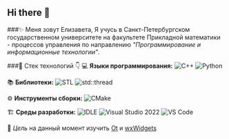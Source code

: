 ## Hi there 👋


###✨ Меня зовут Елизавета, 
Я учусь в Санкт-Петербургском государственном университете на факультете Прикладной математики - процессов управления по направлению *"Программирование и информационные технологии"*.


###🔨 Стек технологий 👇
💻 **Языки программирования:**
![C++](https://img.shields.io/badge/C++-00599C?style=for-the-badge&logo=c%2b%2b&logoColor=white) ![Python](https://img.shields.io/badge/Python-3776AB?style=for-the-badge&logo=python&logoColor=white)


📚 **Библиотеки:**
![STL](https://img.shields.io/badge/STL-C++-00599C?style=for-the-badge) ![std::thread](https://img.shields.io/badge/std::thread-C++-blue?style=for-the-badge)


⚙️ **Инструменты сборки:**
![CMake](https://img.shields.io/badge/CMake-064F8C?style=for-the-badge&logo=cmake&logoColor=white)


🏗️ **Среды разработки:**
![IDLE](https://img.shields.io/badge/IDLE-Python-yellow?style=for-the-badge) ![Visual Studio 2022](https://img.shields.io/badge/Visual%20Studio%202022-5C2D91?style=for-the-badge&logo=visualstudio&logoColor=white) ![VS Code](https://img.shields.io/badge/VS%20Code-007ACC?style=for-the-badge&logo=visual-studio-code&logoColor=white)


🎯 *Цель* на данный момент изучить <u>Ot</u> и <u>wxWidgets</u>
